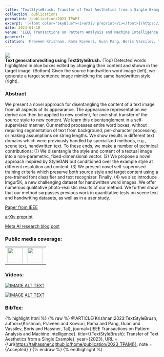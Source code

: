 ```yaml
---
title: "TextStyleBrush: Transfer of Text Aesthetics from a Single Example"
collection: publications
permalink: /publication/2023_TPAMI
excerpt: '[<font color="SkyBlue"><i>arXiv preprint</i></font>](https://arxiv.org/abs/2106.08385)'
date: 2023-01-10
venue: 'IEEE Transactions on Pattern Analysis and Machine Intelligence'
paperurl: ''
citation: 'Praveen Krishnan, Rama Kovvuri, Guan Pang, Boris Vassilev, Tal Hassner, <i>TextStyleBrush: Transfer of Text Aesthetics From a Single Example.</i> IEEE Transactions on Pattern Analysis and Machine Intelligence. Accepted, January 2023.'
---
```


<img src='../projects/TextStyleBrush/teaser.png'><br/>
<b>Text generation/editing using TextStyleBrush.</b> (Top) Detected words highlighted in blue boxes edited by changing their content and shown in the target image. (Bottom) Given the source handwritten word image (left), we generate a target sentence image mimicking the same handwritten style (right).


### Abstract
We present a novel approach for disentangling the content of a text image from all aspects of its appearance. The appearance representation we derive can then be applied to new content, for one-shot transfer of the source style to new content. We learn this disentanglement in a self-supervised manner. Our method processes entire word boxes, without requiring segmentation of text from background, per-character processing, or making assumptions on string lengths. We show results in different text domains which were previously handled by specialized methods, e.g., scene text, handwritten text. To these ends, we make a number of technical contributions: (1) We disentangle the style and content of a textual image into a non-parametric, fixed-dimensional vector. (2) We propose a novel approach inspired by StyleGAN but conditioned over the example style at different resolution and content. (3) We present novel self-supervised training criteria which preserve both source style and target content using a pre-trained font classifier and text recognizer. Finally, (4) we also introduce Imgur5K, a new challenging dataset for handwritten word images. We offer numerous qualitative photo-realistic results of our method. We further show that our method surpasses previous work in quantitative tests on scene text and handwriting datasets, as well as in a user study.





[Paper from IEEE](https://www.computer.org/csdl/journal/tp/5555/01/10027471/1Kl01UZBtQc)

[arXiv preprint](https://arxiv.org/abs/2106.08385)

[Meta AI research blog post](https://ai.facebook.com/blog/ai-can-now-emulate-text-style-in-images-in-one-shot-using-just-a-single-word/) 


### Public media coverage:
<!-- [![IMAGE ALT TEXT](https://upload.wikimedia.org/wikipedia/commons/6/69/Gizmodo_Media_Group_Logo.png)](https://gizmodo.com/facebook-unveils-ai-model-that-copies-text-style-from-i-1847086327 "Gizmodo") -->

<!-- [![IMAGE ALT TEXT](https://upload.wikimedia.org/wikipedia/commons/thumb/b/bb/Engadget-logo.svg/640px-Engadget-logo.svg.png)](https://www.engadget.com/facebook-ai-copies-photo-text-style-152032158.html "Engadget") -->
 

<table style="border-collapse: collapse; border: none;">
  <tr>
    <td style="border: none; ">
      <a href="https://gizmodo.com/facebook-unveils-ai-model-that-copies-text-style-from-i-1847086327"><img src="https://upload.wikimedia.org/wikipedia/commons/6/69/Gizmodo_Media_Group_Logo.png" height="50px" style="height: 50px !important; width: auto !important;" /></a>
    </td>
    <td style="border: none; padding-right: 10px;">
      <a href="https://www.engadget.com/facebook-ai-copies-photo-text-style-152032158.html"><img src="https://upload.wikimedia.org/wikipedia/commons/thumb/b/bb/Engadget-logo.svg/640px-Engadget-logo.svg.png" height="50px" style="height: 50px !important; width: auto !important;" /></a>
    </td>
  </tr>
</table>

<!-- <a href="https://gizmodo.com/facebook-unveils-ai-model-that-copies-text-style-from-i-1847086327"><img src="https://upload.wikimedia.org/wikipedia/commons/6/69/Gizmodo_Media_Group_Logo.png" height="50px" style="height: 50px !important; width: auto !important;" /></a> -->

<!-- <a href="https://www.engadget.com/facebook-ai-copies-photo-text-style-152032158.html"><img src="https://upload.wikimedia.org/wikipedia/commons/thumb/b/bb/Engadget-logo.svg/640px-Engadget-logo.svg.png" height="50px" style="height: 50px !important; width: auto !important;" /></a> -->


### Videos:
[![IMAGE ALT TEXT](http://img.youtube.com/vi/hhAri5fl-XI/0.jpg)](http://www.youtube.com/watch?v=hhAri5fl-XI "What's AI by Louis Bouchard")

[![IMAGE ALT TEXT](http://img.youtube.com/vi/OC0oe1EzQxo/0.jpg)](http://www.youtube.com/watch?v=OC0oe1EzQxo "Aleksa Gordić - The AI Epiphany - Paper Explained")



### BibTex:
{% highlight html %}
{% raw %}
@ARTICLE{Krishnan:2023:TextStyleBrush,
  author={Krishnan, Praveen and Kovvuri, Rama and Pang, Guan and Vassilev, Boris and Hassner, Tal},
  journal={IEEE Transactions on Pattern Analysis and Machine Intelligence},
  title={{TextStyleBrush}: Transfer of Text Aesthetics from a Single Example},
  year={2023},
  URL = {\url{https://talhassner.github.io/home/publication/2023_TPAMI}},
  note = {Accepted}
}
{% endraw %}
{% endhighlight %}